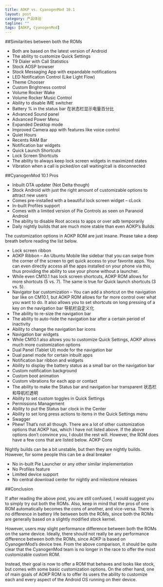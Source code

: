 ```yaml
---
title: AOKP vs. CyanogenMod 10.1
layout: post
category: 产品体验
tagline: ""
tags: [AOKP, CyanogenMod]
---
```


##Similarities between both the ROMs

- Both are based on the latest version of Android
- The ability to customize Quick Settings
- T9 Dialer with Call Statistics
- Stock AOSP browser
- Stock Messaging App with expandable notifications
- LED Notification Control (Like Light Flow)
- Theme Chooser
- Custom Brightness control
- Volume Rocker Wake
- Volume Rocker Music Control
- Ability to disable IME switcher
- Battery % in the status bar 在状态栏显示电量百分比
- Advanced Sound panel 
- Advanced Power Menu
- Expanded Desktop mode
- Improved Camera app with features like voice control
- Quiet Hours
- Recents RAM Bar
- Notification bar widgets
- Quick Launch Shortcuts
- Lock Screen Shortcuts
- The ability to always keep lock screen widgets in maximized states
- Vibration when a call is picked/on call waiting/call is disconnected

##CyanogenMod 10.1 Pros

- Inbuilt OTA updater (Not Delta though)
- Stock Android with just the right amount of customizable options to attract new users
- Comes pre-installed with a beautiful lock screen widget – cLock
- In-built Profiles support
- Comes with a limited version of Pie Controls as seen on Paranoid Android
- The ability to disable Root access to apps or over adb temporarily
- Daily nightly builds that are much more stable than even AOKP’s Builds

The customization options in AOKP ROM are just insane. Please take a deep breath before reading the list below.

- Lock screen ribbon
- AOKP Ribbon – An Ubuntu Mobile like sidebar that you can swipe from the corner of the screen to get quick access to your favorite apps. You can even directly access all the apps installed on your phone via this, thus providing the ability to use your phone without a launcher.
- While even CM10.1 has lock screen shortcuts, AOKP ROM allows for more shortcuts (5 vs. 7). The same is true for Quick launch shortcuts (3 vs. 5).
- Navigator bar customization – You can add a shortcut on the navigation bar like on CM10.1, but AOKP ROM allows for far more control over what you want to do. It also allows you to set shortcuts on long pressing of a key on the navigation bar 导航栏自定义化
- The ability to re-size the navigation bar 
- The ability to auto-hide the navigation bar after a certain period of inactivity
- Ability to change the navigation bar icons
- Navigation bar widgets
- While CM10.1 also allows you to customize Quick Settings, AOKP allows much more customization options
- Dual Panel (Tablet UI) mode for the navigation bar
- Dual panel mode for certain inbuilt apps
- Notification bar ribbon and widgets
- Ability to display the battery status as a small bar on the navigation bar
- Custom notification background
- Custom boot animation 
- Custom vibrations for each app or contact
- The ability to make the Status bar and navigation bar transparent 状态栏和导航栏透明
- Ability to set custom toggles in Quick Settings
- Permissions Management
- Ability to put the Status bar clock in the Center
- Ability to set long press actions to items in the Quick Settings menu
- Swagger
- Phew! That’s not all though. There are a lot of other customization options that AOKP has, which I have not listed above. If the above options don’t convince you, I doubt the rest will. However, the ROM does have a few cons that are listed below. AOKP Cons

Nightly builds can be a bit unstable, but then they are nightly builds. However, for some people this can be a deal breaker

- No in-built Pie Launcher or any other similar implementation
- No Profiles feature
- Limited device support
- No central download center for nightly and milestone releases

##Conclusion

If after reading the above post, you are still confused, I would suggest you to simply try out both the ROMs. Also, keep in mind that the pros of one ROM automatically becomes the cons of another, and vice-versa. There is no difference in battery life between both the ROMs, since both the ROMs are generally based on a slightly modified stock kernel.

However, users may slight performance difference between both the ROMs on the same device. Ideally, there should not really be any performance difference between both the ROMs, since AOKP is based on CyanogenMod’s device tree. From the above comparison, it should be quite clear that the CyanogenMod team is no longer in the race to offer the most customizable custom ROM.

Instead, their goal is now to offer a ROM that behaves and looks like stock, but comes with some basic customization options. On the other hand, one of main goals of AOKP ROM is to offer its users the ability to customize each and every aspect of the Android OS running on their device.
